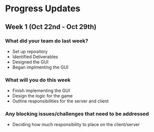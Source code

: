 # Progress Updates 

## Week 1 (Oct 22nd - Oct 29th)

### What did your team do last week?
* Set up repository
* Identified Deliverables
* Designed the GUI
* Began implmenting the GUI

### What will you do this week
* Finish implementing the GUI
* Design the logic for the game
* Outline responsibilities for the server and client

### Any blocking issues/challenges that need to be addressed
* Deciding how much responsibility to place on the client/server
